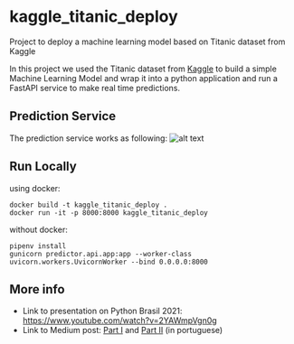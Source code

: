 # kaggle_titanic_deploy
Project to deploy a machine learning model based on Titanic dataset from Kaggle

In this project we used the Titanic dataset from [Kaggle](https://www.kaggle.com/c/titanic) to build a simple Machine Learning Model and wrap it into a python application and run a FastAPI service to make real time predictions.

## Prediction Service
The prediction service works as following:
![alt text](docs/images/predictions_service.png)

## Run Locally
using docker:
```
docker build -t kaggle_titanic_deploy .
docker run -it -p 8000:8000 kaggle_titanic_deploy 
```

without docker:
```
pipenv install
gunicorn predictor.api.app:app --worker-class uvicorn.workers.UvicornWorker --bind 0.0.0.0:8000
```

## More info
* Link to presentation on Python Brasil 2021: https://www.youtube.com/watch?v=2YAWmpVgn0g
* Link to Medium post: [Part I](https://vivianyamassaki.medium.com/terminei-a-modelagem-e-agora-parte-i-604232bb5114) and [Part II](https://medium.com/@andre.oliveira_17523/terminei-a-modelagem-e-agora-parte-ii-8fb75280bdc6) (in portuguese)

